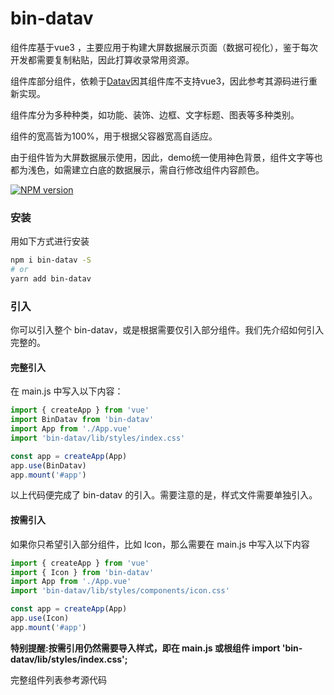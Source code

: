# bin-datav

组件库基于vue3 ，主要应用于构建大屏数据展示页面（数据可视化），鉴于每次开发都需要复制粘贴，因此打算收录常用资源。

组件库部分组件，依赖于[Datav](https://github.com/DataV-Team/Datav)因其组件库不支持vue3，因此参考其源码进行重新实现。

组件库分为多种种类，如功能、装饰、边框、文字标题、图表等多种类别。

组件的宽高皆为100%，用于根据父容器宽高自适应。

由于组件皆为大屏数据展示使用，因此，demo统一使用神色背景，组件文字等也都为浅色，如需建立白底的数据展示，需自行修改组件内容颜色。

[![NPM version](https://img.shields.io/npm/v/bin-datav.svg)](https://www.npmjs.com/package/bin-datav)

### 安装

用如下方式进行安装

```bash
npm i bin-datav -S
# or 
yarn add bin-datav
```

### 引入

你可以引入整个 bin-datav，或是根据需要仅引入部分组件。我们先介绍如何引入完整的。

#### 完整引入

在 main.js 中写入以下内容：

```javascript
import { createApp } from 'vue'
import BinDatav from 'bin-datav'
import App from './App.vue'
import 'bin-datav/lib/styles/index.css'

const app = createApp(App)
app.use(BinDatav)
app.mount('#app')
```

以上代码便完成了 bin-datav 的引入。需要注意的是，样式文件需要单独引入。

#### 按需引入

如果你只希望引入部分组件，比如 Icon，那么需要在 main.js 中写入以下内容

```javascript
import { createApp } from 'vue'
import { Icon } from 'bin-datav'
import App from './App.vue'
import 'bin-datav/lib/styles/components/icon.css'

const app = createApp(App)
app.use(Icon)
app.mount('#app')
```

**特别提醒:按需引用仍然需要导入样式，即在 main.js 或根组件 import 'bin-datav/lib/styles/index.css';**

完整组件列表参考源代码

